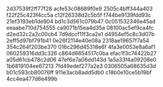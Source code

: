 2d37539f2ff77f28
acfe53c08689f0e9
2505c4bff344a403
f22f25c423f4cc5a
c12f26338d2c5b5f
f744be9139fdd93c
21ef3193eb1de904
bd1c3d561c079b47
0c051532346e45ad
eeaabe710d754555
ca9071b15ea4d35a
08100ac5ef9ca4fc
d2ed32c2a2c00cb4
7d9dccf11f3ca2e1
d4954ef5c8c3d07b
2eff5d97bf791b41
0e26f2114e40e08a
2318ae19657f7a54
354c264f203be370
016c296d45318e6f
4fa3e0053e8a6af1
060259316dd3c326
c864d6654517c0ba
efac1f3c74422b27
a05d61cb478c2d06
47ef6e7a06dd143d
1a5a33f4a09208e0
1b6819104ee67213
7fd49edef277a2e3
0306505a68635d3d
b01c593cb80076ff
911e3acb8add5db0
c18b0e10ce5b19bf
4cc4ea477d6e499b
